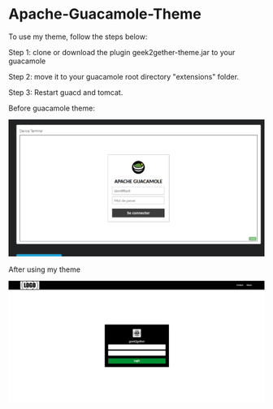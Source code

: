 # Apache-Guacamole-Theme

To use my theme, follow the steps below:

Step 1: clone or download the plugin geek2gether-theme.jar to your guacamole 

Step 2: move it to your guacamole root directory "extensions" folder.

Step 3: Restart guacd and tomcat.


Before guacamole theme:

![alt text](resources/guaca-login-page.png)


After using my theme

![alt text](resources/geek2gether-branding.png)


